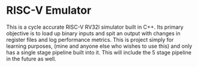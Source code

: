 # RISC-V Emulator
This is a cycle accurate RISC-V RV32I simulator built in C++. Its primary objective is to load up binary inputs and spit an output with changes in register files and log performance metrics. This is project simply for learning purposes, (mine and anyone else who wishes to use this) and only has a single stage pipeline built into it. This will include the 5 stage pipeline in the future as well.
